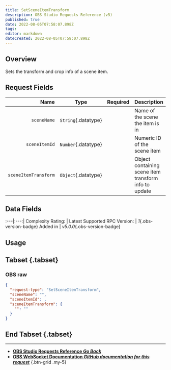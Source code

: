 ```yaml
---
title: SetSceneItemTransform
description: OBS Studio Requests Reference (v5)
published: true
date: 2022-08-05T07:58:07.898Z
tags: 
editor: markdown
dateCreated: 2022-08-05T07:58:07.898Z
---
```


## Overview
Sets the transform and crop info of a scene item.

## Request Fields
Name | Type | Required| Description |
----:|:----:|:-------:|:------------|
`sceneName` | `String`{.datatype} | <i class="mdi mdi-check-bold"></i> | Name of the scene the item is in
`sceneItemId` | `Number`{.datatype} | <i class="mdi mdi-check-bold"></i> | Numeric ID of the scene item | `>= 0`{.datatype}
`sceneItemTransform` | `Object`{.datatype} | <i class="mdi mdi-check-bold"></i> | Object containing scene item transform info to update

## Data Fields
:---|:---:|
Complexity Rating: | <span class="stars stars--3"></span>
Latest Supported RPC Version: | *1*{.obs-version-badge}
Added in | *v5.0.0*{.obs-version-badge}

## Usage
## Tabset {.tabset}
### OBS raw
```json
{
  "request-type": "SetSceneItemTransform",
  "sceneName": "",
  "sceneItemId": ,
  "sceneItemTransform": {
    "": ""
  }
}
```
## End Tabset {.tabset}

---

- [<i class="mdi mdi-chevron-left"></i>**OBS Studio Requests Reference *Go Back***](/en/Broadcasters/OBS/Requests)
- [<i class="mdi mdi-github"></i> **OBS WebSocket Documentation *GitHub documentation for this request***](https://github.com/obsproject/obs-websocket/blob/master/docs/generated/protocol.md#setsceneitemtransform)
{.btn-grid .my-5}